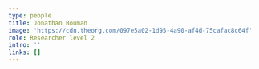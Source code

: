 ```yaml
---
type: people
title: Jonathan Bouman
image: 'https://cdn.theorg.com/097e5a02-1d95-4a90-af4d-75cafac8c64f'
role: Researcher level 2
intro: ''
links: []
---
```


